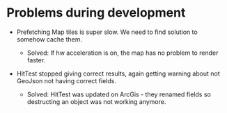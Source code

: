 # Problems during development

- Prefetching Map tiles is super slow. We need to find solution to somehow cache them.
    - Solved: If hw acceleration is on, the map has no problem to render faster.


- HitTest stopped giving correct results, again getting warning about not GeoJson not having correct fields.
  - Solved: HitTest was updated on ArcGis - they renamed fields so destructing an object was not working anymore.
